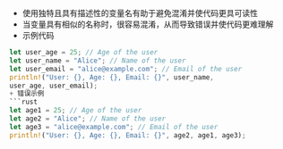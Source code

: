 + 使用独特且具有描述性的变量名有助于避免混淆并使代码更具可读性
+ 当变量具有相似的名称时，很容易混淆，从而导致错误并使代码更难理解
+ 示例代码
```rust
let user_age = 25; // Age of the user
let user_name = "Alice"; // Name of the user
let user_email = "alice@example.com"; // Email of the user
println!("User: {}, Age: {}, Email: {}", user_name,
user_age, user_email);
+ 错误示例
```rust
let age1 = 25; // Age of the user
let age2 = "Alice"; // Name of the user
let age3 = "alice@example.com"; // Email of the user
println!("User: {}, Age: {}, Email: {}", age2, age1, age3);
```